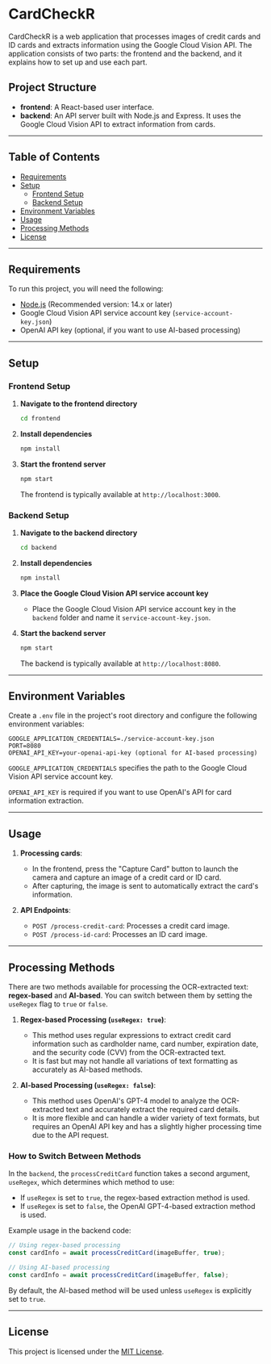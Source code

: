 # CardCheckR

CardCheckR is a web application that processes images of credit cards and ID cards and extracts information using the Google Cloud Vision API. The application consists of two parts: the frontend and the backend, and it explains how to set up and use each part.

## Project Structure

- **frontend**: A React-based user interface.
- **backend**: An API server built with Node.js and Express. It uses the Google Cloud Vision API to extract information from cards.

---

## Table of Contents

- [Requirements](#requirements)
- [Setup](#setup)
  - [Frontend Setup](#frontend-setup)
  - [Backend Setup](#backend-setup)
- [Environment Variables](#environment-variables)
- [Usage](#usage)
- [Processing Methods](#processing-methods)
- [License](#license)

---

## Requirements

To run this project, you will need the following:

- [Node.js](https://nodejs.org/) (Recommended version: 14.x or later)
- Google Cloud Vision API service account key (`service-account-key.json`)
- OpenAI API key (optional, if you want to use AI-based processing)

---

## Setup

### Frontend Setup

1. **Navigate to the frontend directory**

   ```bash
   cd frontend
   ```

2. **Install dependencies**

   ```bash
   npm install
   ```

3. **Start the frontend server**

   ```bash
   npm start
   ```

   The frontend is typically available at `http://localhost:3000`.

### Backend Setup

1. **Navigate to the backend directory**

   ```bash
   cd backend
   ```

2. **Install dependencies**

   ```bash
   npm install
   ```

3. **Place the Google Cloud Vision API service account key**

   - Place the Google Cloud Vision API service account key in the `backend` folder and name it `service-account-key.json`.

4. **Start the backend server**

   ```bash
   npm start
   ```

   The backend is typically available at `http://localhost:8080`.

---

## Environment Variables

Create a `.env` file in the project's root directory and configure the following environment variables:

```plaintext
GOOGLE_APPLICATION_CREDENTIALS=./service-account-key.json
PORT=8080
OPENAI_API_KEY=your-openai-api-key (optional for AI-based processing)
```

`GOOGLE_APPLICATION_CREDENTIALS` specifies the path to the Google Cloud Vision API service account key.

`OPENAI_API_KEY` is required if you want to use OpenAI's API for card information extraction.

---

## Usage

1. **Processing cards**:

   - In the frontend, press the "Capture Card" button to launch the camera and capture an image of a credit card or ID card.
   - After capturing, the image is sent to automatically extract the card's information.

2. **API Endpoints**:

   - `POST /process-credit-card`: Processes a credit card image.
   - `POST /process-id-card`: Processes an ID card image.

---

## Processing Methods

There are two methods available for processing the OCR-extracted text: **regex-based** and **AI-based**. You can switch between them by setting the `useRegex` flag to `true` or `false`.

1. **Regex-based Processing (`useRegex: true`)**:

   - This method uses regular expressions to extract credit card information such as cardholder name, card number, expiration date, and the security code (CVV) from the OCR-extracted text.
   - It is fast but may not handle all variations of text formatting as accurately as AI-based methods.

2. **AI-based Processing (`useRegex: false`)**:
   - This method uses OpenAI's GPT-4 model to analyze the OCR-extracted text and accurately extract the required card details.
   - It is more flexible and can handle a wider variety of text formats, but requires an OpenAI API key and has a slightly higher processing time due to the API request.

### How to Switch Between Methods

In the `backend`, the `processCreditCard` function takes a second argument, `useRegex`, which determines which method to use:

- If `useRegex` is set to `true`, the regex-based extraction method is used.
- If `useRegex` is set to `false`, the OpenAI GPT-4-based extraction method is used.

Example usage in the backend code:

```javascript
// Using regex-based processing
const cardInfo = await processCreditCard(imageBuffer, true);

// Using AI-based processing
const cardInfo = await processCreditCard(imageBuffer, false);
```

By default, the AI-based method will be used unless `useRegex` is explicitly set to `true`.

---

## License

This project is licensed under the [MIT License](LICENSE).
